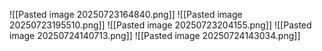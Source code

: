 ![[Pasted image 20250723164840.png]]
![[Pasted image 20250723195510.png]]
![[Pasted image 20250723204155.png]]
![[Pasted image 20250724140713.png]]
![[Pasted image 20250724143034.png]]